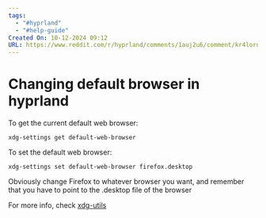 ```yaml
---
tags:
  - "#hyprland"
  - "#help-guide"
Created On: 10-12-2024 09:12
URL: https://www.reddit.com/r/hyprland/comments/1auj2u6/comment/kr4loru/
---
```

# Changing default browser in hyprland


To get the current default web browser:

`xdg-settings get default-web-browser`

To set the default web browser:

`xdg-settings set default-web-browser firefox.desktop`

Obviously change Firefox to whatever browser you want, and remember that you have to point to the .desktop file of the browser

For more info, check [xdg-utils](https://wiki.archlinux.org/title/Xdg-utils)

